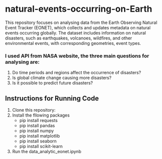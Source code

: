 # natural-events-occurring-on-Earth

This repository focuses on analysing data from the Earth Observing Natural Event Tracker (EONET), which collects and updates metadata on natural events occurring globally. The dataset includes information on natural disasters, such as earthquakes, volcanoes, wildfires, and other environmental events, with corresponding geometries, event types.

### I used API from NASA website, the three main questions for analysing are:

1. Do time periods and regions affect the occurrence of disasters?
2. Is global climate change causing more disasters?
3. Is it possible to predict future disasters?

## Instructions for Running Code
1. Clone this repository:
2. Install the fllowing packages
   - pip install requests
   - pip install pandas
   - pip install numpy
   - pip install matplotlib
   - pip install seaborn
   - pip install scikit-learn
3. Run the data_analytic_eonet.ipynb
